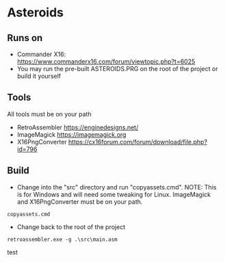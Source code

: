 # Asteroids

## Runs on
* Commander X16: https://www.commanderx16.com/forum/viewtopic.php?t=6025
* You may run the pre-built ASTEROIDS.PRG on the root of the project or build it yourself

## Tools
All tools must be on your path
* RetroAssembler https://enginedesigns.net/
* ImageMagick https://imagemagick.org
* X16PngConverter https://cx16forum.com/forum/download/file.php?id=796

## Build
* Change into the "src" directory and run "copyassets.cmd". NOTE: This is for Windows and will need some tweaking for Linux.  ImageMagick and X16PngConverter must be on your path.
```
copyassets.cmd
```
* Change back to the root of the project
```
retroassembler.exe -g .\src\main.asm
```
test
